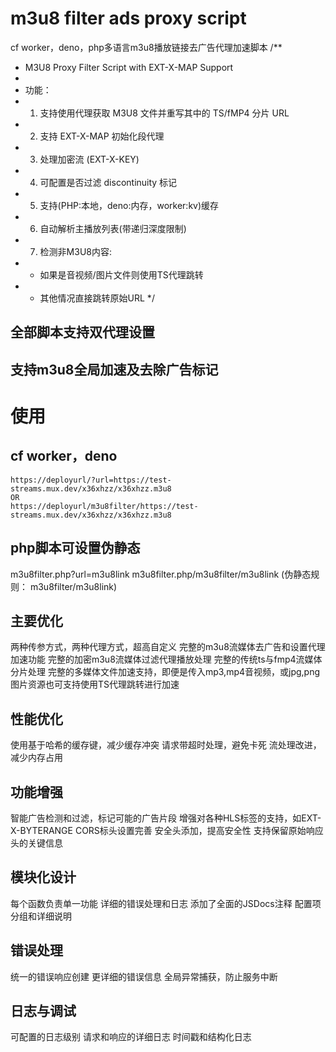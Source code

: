 # m3u8 filter ads proxy script
cf worker，deno，php多语言m3u8播放链接去广告代理加速脚本
/**
 * M3U8 Proxy Filter Script with EXT-X-MAP Support
 *
 * 功能：
 * 1. 支持使用代理获取 M3U8 文件并重写其中的 TS/fMP4 分片 URL
 * 2. 支持 EXT-X-MAP 初始化段代理
 * 3. 处理加密流 (EXT-X-KEY)
 * 4. 可配置是否过滤 discontinuity 标记
 * 5. 支持(PHP:本地，deno:内存，worker:kv)缓存
 * 6. 自动解析主播放列表(带递归深度限制)
 * 7. 检测非M3U8内容:
 *    - 如果是音视频/图片文件则使用TS代理跳转
 *    - 其他情况直接跳转原始URL
 */

## 全部脚本支持双代理设置
## 支持m3u8全局加速及去除广告标记
# 使用
## cf worker，deno
```
https://deployurl/?url=https://test-streams.mux.dev/x36xhzz/x36xhzz.m3u8
OR
https://deployurl/m3u8filter/https://test-streams.mux.dev/x36xhzz/x36xhzz.m3u8
```

## php脚本可设置伪静态
m3u8filter.php?url=m3u8link
m3u8filter.php/m3u8filter/m3u8link
(伪静态规则： m3u8filter/m3u8link)


## 主要优化
两种传参方式，两种代理方式，超高自定义
完整的m3u8流媒体去广告和设置代理加速功能
完整的加密m3u8流媒体过滤代理播放处理
完整的传统ts与fmp4流媒体分片处理
完整的多媒体文件加速支持，即便是传入mp3,mp4音视频，或jpg,png图片资源也可支持使用TS代理跳转进行加速

## 性能优化

使用基于哈希的缓存键，减少缓存冲突
请求带超时处理，避免卡死
流处理改进，减少内存占用

## 功能增强

智能广告检测和过滤，标记可能的广告片段
增强对各种HLS标签的支持，如EXT-X-BYTERANGE
CORS标头设置完善
安全头添加，提高安全性
支持保留原始响应头的关键信息

## 模块化设计

每个函数负责单一功能
详细的错误处理和日志
添加了全面的JSDocs注释
配置项分组和详细说明

## 错误处理

统一的错误响应创建
更详细的错误信息
全局异常捕获，防止服务中断

## 日志与调试

可配置的日志级别
请求和响应的详细日志
时间戳和结构化日志
